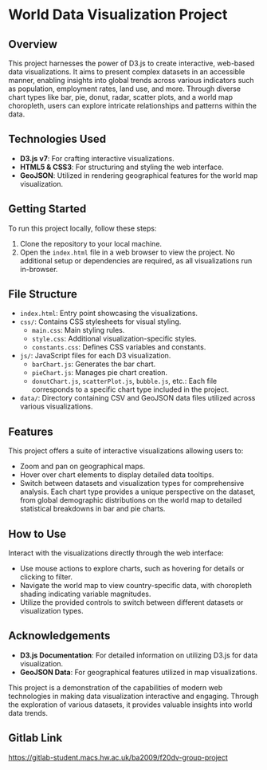 # World Data Visualization Project

## Overview
This project harnesses the power of D3.js to create interactive, web-based data visualizations. It aims to present complex datasets in an accessible manner, enabling insights into global trends across various indicators such as population, employment rates, land use, and more. Through diverse chart types like bar, pie, donut, radar, scatter plots, and a world map choropleth, users can explore intricate relationships and patterns within the data.

## Technologies Used
- **D3.js v7**: For crafting interactive visualizations.
- **HTML5 & CSS3**: For structuring and styling the web interface.
- **GeoJSON**: Utilized in rendering geographical features for the world map visualization.

## Getting Started
To run this project locally, follow these steps:
1. Clone the repository to your local machine.
2. Open the `index.html` file in a web browser to view the project. No additional setup or dependencies are required, as all visualizations run in-browser.

## File Structure
- `index.html`: Entry point showcasing the visualizations.
- `css/`: Contains CSS stylesheets for visual styling.
  - `main.css`: Main styling rules.
  - `style.css`: Additional visualization-specific styles.
  - `constants.css`: Defines CSS variables and constants.
- `js/`: JavaScript files for each D3 visualization.
  - `barChart.js`: Generates the bar chart.
  - `pieChart.js`: Manages pie chart creation.
  - `donutChart.js`, `scatterPlot.js`, `bubble.js`, etc.: Each file corresponds to a specific chart type included in the project.
- `data/`: Directory containing CSV and GeoJSON data files utilized across various visualizations.

## Features
This project offers a suite of interactive visualizations allowing users to:
- Zoom and pan on geographical maps.
- Hover over chart elements to display detailed data tooltips.
- Switch between datasets and visualization types for comprehensive analysis.
Each chart type provides a unique perspective on the dataset, from global demographic distributions on the world map to detailed statistical breakdowns in bar and pie charts.

## How to Use
Interact with the visualizations directly through the web interface:
- Use mouse actions to explore charts, such as hovering for details or clicking to filter.
- Navigate the world map to view country-specific data, with choropleth shading indicating variable magnitudes.
- Utilize the provided controls to switch between different datasets or visualization types.

## Acknowledgements
- **D3.js Documentation**: For detailed information on utilizing D3.js for data visualization.
- **GeoJSON Data**: For geographical features utilized in map visualizations.

This project is a demonstration of the capabilities of modern web technologies in making data visualization interactive and engaging. Through the exploration of various datasets, it provides valuable insights into world data trends.

## Gitlab Link

https://gitlab-student.macs.hw.ac.uk/ba2009/f20dv-group-project